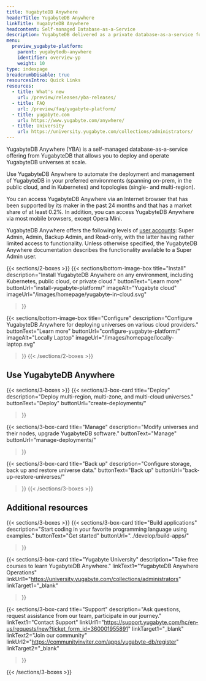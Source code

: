 ```yaml
---
title: YugabyteDB Anywhere
headerTitle: YugabyteDB Anywhere
linkTitle: YugabyteDB Anywhere
headcontent: Self-managed Database-as-a-Service
description: YugabyteDB delivered as a private database-as-a-service for enterprises.
menu:
  preview_yugabyte-platform:
    parent: yugabytedb-anywhere
    identifier: overview-yp
    weight: 10
type: indexpage
breadcrumbDisable: true
resourcesIntro: Quick Links
resources:
  - title: What's new
    url: /preview/releases/yba-releases/
  - title: FAQ
    url: /preview/faq/yugabyte-platform/
  - title: yugabyte.com
    url: https://www.yugabyte.com/anywhere/
  - title: University
    url: https://university.yugabyte.com/collections/administrators/
---
```


YugabyteDB Anywhere (YBA) is a self-managed database-as-a-service offering from YugabyteDB that allows you to deploy and operate YugabyteDB universes at scale.

Use YugabyteDB Anywhere to automate the deployment and management of YugabyteDB in your preferred environments (spanning on-prem, in the public cloud, and in Kubernetes) and topologies (single-  and multi-region).

You can access YugabyteDB Anywhere via an Internet browser that has been supported by its maker in the past 24 months and that has a market share of at least 0.2%. In addition, you can access YugabyteDB Anywhere via most mobile browsers, except Opera Mini.

YugabyteDB Anywhere offers the following levels of [user accounts](security/authorization-platform/): Super Admin, Admin, Backup Admin, and Read-only, with the latter having rather limited access to functionality. Unless otherwise specified, the YugabyteDB Anywhere documentation describes the functionality available to a Super Admin user.

{{< sections/2-boxes >}}
  {{< sections/bottom-image-box
    title="Install"
    description="Install YugabyteDB Anywhere on any environment, including Kubernetes, public cloud, or private cloud."
    buttonText="Learn more"
    buttonUrl="install-yugabyte-platform/"
    imageAlt="Yugabyte cloud" imageUrl="/images/homepage/yugabyte-in-cloud.svg"
  >}}

  {{< sections/bottom-image-box
    title="Configure"
    description="Configure YugabyteDB Anywhere for deploying universes on various cloud providers."
    buttonText="Learn more"
    buttonUrl="configure-yugabyte-platform/"
    imageAlt="Locally Laptop" imageUrl="/images/homepage/locally-laptop.svg"
  >}}
{{< /sections/2-boxes >}}

## Use YugabyteDB Anywhere

{{< sections/3-boxes >}}
  {{< sections/3-box-card
    title="Deploy"
    description="Deploy multi-region, multi-zone, and multi-cloud universes."
    buttonText="Deploy"
    buttonUrl="create-deployments/"
  >}}

  {{< sections/3-box-card
    title="Manage"
    description="Modify universes and their nodes, upgrade YugabyteDB software."
    buttonText="Manage"
    buttonUrl="manage-deployments/"
  >}}

  {{< sections/3-box-card
    title="Back up"
    description="Configure storage, back up and restore universe data."
    buttonText="Back up"
    buttonUrl="back-up-restore-universes/"
  >}}
{{< /sections/3-boxes >}}

## Additional resources

{{< sections/3-boxes >}}
  {{< sections/3-box-card
  title="Build applications"
  description="Start coding in your favorite programming language using examples."
  buttonText="Get started"
  buttonUrl="../develop/build-apps/"
  >}}

  {{< sections/3-box-card
  title="Yugabyte University"
  description="Take free courses to learn YugabyteDB Anywhere."
  linkText1="YugabyteDB Anywhere Operations"
  linkUrl1="https://university.yugabyte.com/collections/administrators"
  linkTarget1="_blank"
  >}}

  {{< sections/3-box-card
  title="Support"
  description="Ask questions, request assistance from our team, participate in our journey."
  linkText1="Contact Support"
  linkUrl1="https://support.yugabyte.com/hc/en-us/requests/new?ticket_form_id=360001955891"
  linkTarget1="_blank"
  linkText2="Join our community"
  linkUrl2="https://communityinviter.com/apps/yugabyte-db/register"
  linkTarget2="_blank"
  >}}

{{< /sections/3-boxes >}}
